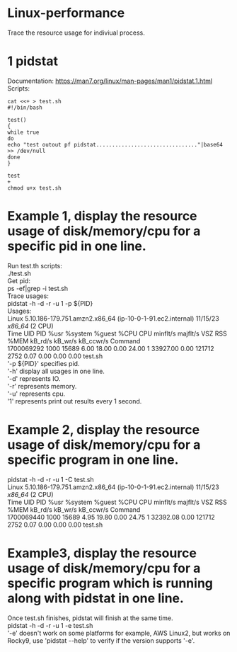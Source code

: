 # Linux-performance

Trace the resource usage for indiviual process.  
# 1 pidstat  
Documentation: https://man7.org/linux/man-pages/man1/pidstat.1.html  
Scripts:  
```
cat <<+ > test.sh
#!/bin/bash 

test()
{
while true
do 
echo "test outout pf pidstat................................"|base64 >> /dev/null 
done 
}

test 
+
chmod u+x test.sh
```
# Example 1, display the resource usage of disk/memory/cpu for a specific pid in one line.  
Run test.th scripts:  
./test.sh   
Get pid:  
ps -ef|grep -i test.sh  
Trace usages:  
pidstat -h -d -r -u 1 -p ${PID}  
Usages:  
Linux 5.10.186-179.751.amzn2.x86_64 (ip-10-0-1-91.ec2.internal)         11/15/23        _x86_64_        (2 CPU)  
       Time   UID       PID    %usr %system  %guest    %CPU   CPU  minflt/s  majflt/s     VSZ    RSS   %MEM   kB_rd/s   kB_wr/s kB_ccwr/s  Command  
 1700069292  1000     15689    6.00   18.00    0.00   24.00     1  33927.00      0.00  121712   2752   0.07      0.00      0.00      0.00  test.sh  
'-p ${PID}' specifies pid.  
'-h' display all usages in one line.  
'-d' represents IO.  
'-r' represents memory.  
'-u' represents cpu.  
'1' represents print out results every 1 second. 
# Example 2, display the resource usage of disk/memory/cpu for a specific program in one line.  
pidstat -h -d -r -u 1 -C test.sh  
Linux 5.10.186-179.751.amzn2.x86_64 (ip-10-0-1-91.ec2.internal)         11/15/23        _x86_64_        (2 CPU)  
       Time   UID       PID    %usr %system  %guest    %CPU   CPU  minflt/s  majflt/s     VSZ    RSS   %MEM   kB_rd/s   kB_wr/s kB_ccwr/s  Command  
 1700069440  1000     15689    4.95   19.80    0.00   24.75     1  32392.08      0.00  121712   2752   0.07      0.00      0.00      0.00  test.sh  
# Example3, display the resource usage of disk/memory/cpu for a specific program which is running along with pidstat in one line.  
Once test.sh finishes, pidstat will finish at the same time.  
pidstat -h -d -r -u 1 -e test.sh  
'-e' doesn't work on some platforms for example, AWS Linux2, but works on Rocky9, use 'pidstat --help' to verify if the version supports '-e'.  


